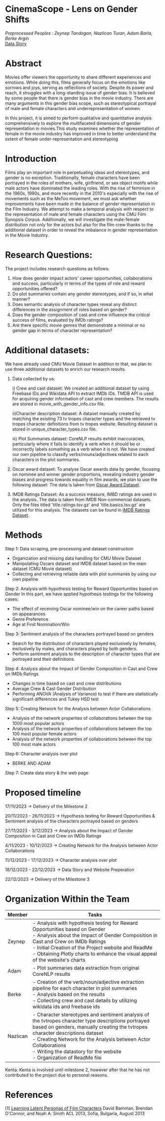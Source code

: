 # CinemaScope - Lens on Gender Shifts

*Preprocessed Peoples : Zeynep Tandogan, Nazlican Turan, Adam Barla, Berke Argin*  
[Data Story](https://zeyneptandogan.github.io/preprocessedpeoples/)

# Abstract
Movies offer viewers the opportunity to share different experiences and emotions. While doing this, films generally focus on the emotions like sorrows and joys, serving as reflections of society. Despite its power and reach, it struggles with a long-standing issue of gender bias. It is believed by some people that there is gender bias in the movie industry. There are many arguments in this gender bias scope, such as stereotypical portrayal of male and female characters and underrepresentation of women.

In this project, it is aimed to perform qualitative and quantitative analysis comprehensively to explore the multifaceted dimensions of gender representation in movies.This study examines whether the representation of female in the movie industry has improved in time to better understand the extent of female under-representation and stereotyping

# Introduction
Films play an important role in perpetuating ideas and stereotypes, and gender is no exception. Traditionally, female characters have been portrayed in the roles of mothers, wife, girlfriend, or sex object motifs while male actors have dominated the leading roles. With the rise of feminism in the 1960s, 1990s, and more recently in the 2010's especially with the rise of movements such as the MeToo movement, we must ask whether improvements have been made in the balance of gender representation in the Film Industry. We attempt to make a temporal analysis with respect to the representation of male and female characters using the CMU Film Synopsis Corpus. Additionally, we will investigate the male-female distribution not only for the actors but also for the film crew thanks to the additional dataset in order to reveal the imbalance in gender representation in the Movie Industry.

# Research Questions:
The project includes research questions as follows:

1) How does gender impact actors' career opportunities, collaborations and success, particularly in terms of the types of role and reward opportunities offered?
2) Do plot summaries contain any gender stereotypes, and if so, in what manner?
3) Does semantic analysis of character types reveal any distinct differences in the assignment of roles based on gender?
4) Does the gender composition of cast and crew influence the critical success of films, evaluated by IMDb ratings?
5) Are there specific movie genres that demonstrate a minimal or no gender gap in terms of character representation?

# Additional datasets:
We have already used CMU Movie Dataset In addition to that, we plan to use three additional datasets to enrich our research results.

1) Data collected by us:
   
    i) Crew and cast dataset:
    We created an additional dataset by using Freebase IDs and Wikidata API to extract IMDb IDs.
    TMDB API is used for acquiring gender information of cast and crew members.
    The results are stored in movie_with_gender_info.csv file.

    ii)Character description dataset: 
    A dataset manually created by matching the existing 73 tv tropes character types and the retrieved tv tropes character definitions from tv tropes website.
    Resulting dataset is stored in unique_character_types.csv file.

   iii) Plot Summaries dataset:
    CoreNLP results exhibit inaccuracies, particularly where it fails to identify a verb when it should be or incorrectly labels something as a verb when it is not. We have created our own pipeline to classify verbs/nouns/adjectives related to each characters in the plot summaries.
   
3) Oscar award dataset:  To analyse Oscar awards data by gender, focusing on nominee and winner gender proportions, revealing industry gender biases and progress towards equality in film awards, we plan to use the following dataset:
    The data is taken from [Oscar Award Dataset](https://www.kaggle.com/datasets/unanimad/the-oscar-award/data?select=the_oscar_award.csv).

4) IMDB Ratings Dataset:
   As a success measure, IMBD ratings are used in the analysis. The data is taken from IMDB Non-commercial datasets. Only the files titled 'title.ratings.tsv.gz' and 'title.basics.tsv.gz' are utilized for this analysis.
   The datasets can be found in [IMDB Ratings Dataset](https://developer.imdb.com/non-commercial-datasets/).
   
# Methods

Step 1: Data scraping, pre-processing and dataset construction
- Organization and missing data handling for CMU Movie Dataset
- Manipulating Oscars dataset and IMDB dataset based on the main dataset (CMU Movie dataset)
- Collecting and retrieving reliable data with plot summaries by using our own pipeline

Step 2: Analysis with hypothesis testing for Reward Opportunities based on Gender
In this part, we have applied hypothesis testings for the following cases:
- The effect of receiving Oscar nominee/win on the career paths based on appearances
- Genre Preference
- Age at First Nomination/Win

Step 3: Sentiment analysis of the characters portrayed based on genders
- Search for the distribution of characters played exclusively by females, exclusively by males, and characters played by both genders.
- Perform sentiment analysis to the description of character types that are portrayed and their definitions.

Step 4: Analysis about the Impact of Gender Composition in Cast and Crew on IMDb Ratings
- Changes in time based on cast and crew distributions
- Average Crew & Cast Gender Distribution
- Performing ANOVA (Analysis of Variance) to test if there are statistically significant differences and Tukey HSD test

Step 5: Creating Network for the Analysis between Actor Collaborations
- Analysis of the network properties of collaborations between the top 1000 most popular actors 
- Analysis of the network properties of collaborations between the top 100 most popular female actors 
- Analysis of the network properties of collaborations between the top 100 most male actors 

Step 6: Character analysis over plot
- BERKE AND ADAM

Step 7: Create data story & the web page

# Proposed timeline
17/11/2023 -> Delivery of the Milestone 2

20/11/2023 - 26/11/2023 -> Hypothesis testing for Reward Opportunities & Sentiment analysis of the characters portrayed based on genders

27/11/2023 - 3/12/2023 ->  Analysis about the Impact of Gender Composition in Cast and Crew on IMDb Ratings

4/11/2023 - 10/12/2023 -> Creating Network for the Analysis between Actor Collaborations

11/12/2023 - 17/12/2023 -> Character analysis over plot

18/12/2023 - 22/12/2023 -> Data Story and Website Preperation

22/12/2023  -> Delivery of the Milestone 3

# Organization Within the Team
| Member    | Tasks                                                              |
|-----------|--------------------------------------------------------------------|
| Zeynep    | - Analysis with hypothesis testing for Reward Opportunities based on Gender<br>- Analysis about the Impact of Gender Composition in Cast and Crew on IMDb Ratings<br>- Initial Creation of the Project website and ReadMe<br>- Obtaining Plotly charts to enhance the visual appeal of the website's charts |
| Adam      | - Plot summaries data extraction from original CoreNLP results    |
| Berke     | - Creation of the verb/noun/adjective extraction pipeline for each character in plot summaries<br>- Analysis based on the results<br>- Collecting crew and cast details by utilizing wikidata ids and freebase ids |
| Nazlıcan  | - Character stereotypes and sentiment analysis of the tvtropes character type descriptions portrayed based on genders, manually creating the tvtropes character descriptions dataset <br>- Creating Network for the Analysis between Actor Collaborations <br> - Writing the datastory for the website <br>- Organization of ReadMe file|

Kenta: Kenta is involved until milestone 2, however after that he has not contributed to the project due to personal reasons. 

# References

[1] [Learning Latent Personas of Film Characters](http://www.cs.cmu.edu/~dbamman/pubs/pdf/bamman+oconnor+smith.acl13.pdf)
David Bamman, Brendan O'Connor, and Noah A. Smith
ACL 2013, Sofia, Bulgaria, August 2013
